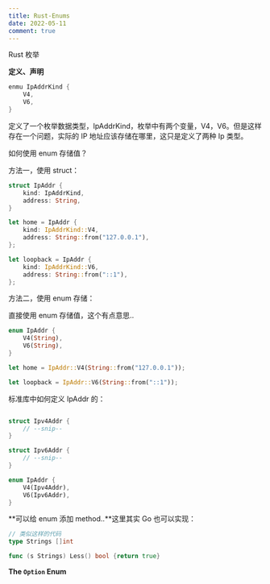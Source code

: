 ```yaml
---
title: Rust-Enums
date: 2022-05-11
comment: true
---
```


Rust 枚举

<!--more-->

**定义、声明**

```rust
enmu IpAddrKind {
    V4,
    V6,
}
```



定义了一个枚举数据类型，IpAddrKind，枚举中有两个变量，V4，V6。但是这样存在一个问题，实际的 IP 地址应该存储在哪里，这只是定义了两种 Ip 类型。



如何使用 enum 存储值？

方法一，使用 struct：

```rust
struct IpAddr {
    kind: IpAddrKind,
    address: String,
}

let home = IpAddr {
    kind: IpAddrKind::V4,
    address: String::from("127.0.0.1"),
};

let loopback = IpAddr {
    kind: IpAddrKind::V6,
    address: String::from("::1"),
};
```



方法二，使用 enum 存储：

直接使用 enum 存储值，这个有点意思..

```rust
enum IpAddr {
    V4(String),
    V6(String),
}

let home = IpAddr::V4(String::from("127.0.0.1"));

let loopback = IpAddr::V6(String::from("::1"));

```



标准库中如何定义 IpAddr 的：

```rust

struct Ipv4Addr {
    // --snip--
}

struct Ipv6Addr {
    // --snip--
}

enum IpAddr {
    V4(Ipv4Addr),
    V6(Ipv6Addr),
}

```



**可以给 enum 添加 method..**这里其实 Go 也可以实现：

```go
// 类似这样的代码
type Strings []int

func (s Strings) Less() bool {return true}
```



**The `Option` Enum**

